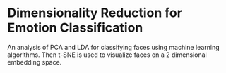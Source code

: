 # Dimensionality Reduction for Emotion Classification

An analysis of PCA and LDA for classifying faces using machine learning algorithms. Then t-SNE is used to visualize faces on a 2 dimensional embedding space.
